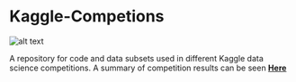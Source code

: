 # Kaggle-Competions
![alt text](https://upload.wikimedia.org/wikipedia/commons/7/7c/Kaggle_logo.png)

A repository for code and data subsets used in different Kaggle data science competitions. 
A summary of competition results can be seen  **[Here](https://www.kaggle.com/eslam101ahmed/competitions)**
